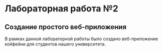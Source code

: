# Лабораторная работа №2
## Создание простого веб-приложения <br>

В рамках данной лабораторной работы было создано веб-приложение койфейни для студентов нашего университета.
